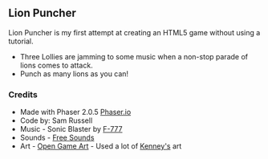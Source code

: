 ## Lion Puncher ##

Lion Puncher is my first attempt at creating an HTML5 game without using a tutorial.

- Three Lollies are jamming to some music when a non-stop parade of lions comes to attack.
- Punch as many lions as you can!

### Credits ###

- Made with Phaser 2.0.5 [Phaser.io](http://phaser.io/)
- Code by: Sam Russell
- Music - Sonic Blaster by [F-777](http://f-777.newgrounds.com/)
- Sounds - [Free Sounds](https://www.freesound.org/browse/tags/sound-effects/)
- Art - [Open Game Art](http://opengameart.org/) - Used a lot of [Kenney's](http://opengameart.org/users/kenney) art

